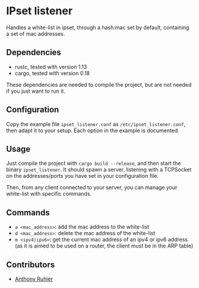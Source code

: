 IPset listener
=============

Handles a white-list in ipset, through a hash:mac set by default, containing
a set of mac addresses.


Dependencies
------------

  * rustc, tested with version 1.13
  * cargo, tested with version 0.18

These dependencies are needed to compile the project, but are not needed if you
just want to run it.


Configuration
-------------

Copy the example file `ipset_listener.conf` as `/etc/ipset_listener.conf`,
then adapt it to your setup. Each option in the example is documented.


Usage
-----

Just compile the project with `cargo build --release`, and then start the
binary `ipset_listener`. It should spawn a server, listening with a TCPSocket
on the addresses/ports you have set in your configuration file.

Then, from any client connected to your server, you can manage your white-list
with specific commands.


Commands
--------

  * `a <mac_address>`: add the mac address to the white-list
  * `d <mac_address>`: delete the mac address of the white-list
  * `m <ipv4|ipv6>`: get the current mac address of an ipv4 or ipv6 address (as
        it is aimed to be used on a router, the client must be in the ARP
        table)


Contributors
------------

  * [Anthony Ruhier](mailto://anthony.ruhier@gmail.com)
